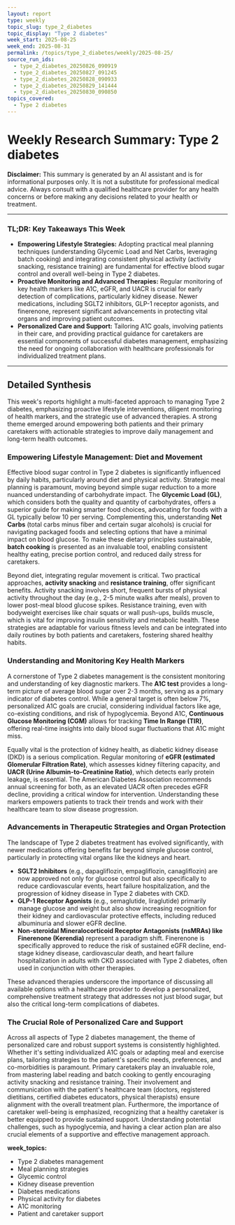 ```yaml
---
layout: report
type: weekly
topic_slug: type_2_diabetes
topic_display: "Type 2 diabetes"
week_start: 2025-08-25
week_end: 2025-08-31
permalink: /topics/type_2_diabetes/weekly/2025-08-25/
source_run_ids:
  - type_2_diabetes_20250826_090919
  - type_2_diabetes_20250827_091245
  - type_2_diabetes_20250828_090933
  - type_2_diabetes_20250829_141444
  - type_2_diabetes_20250830_090850
topics_covered:
  - Type 2 diabetes
---
```


# Weekly Research Summary: Type 2 diabetes

**Disclaimer:** This summary is generated by an AI assistant and is for informational purposes only. It is not a substitute for professional medical advice. Always consult with a qualified healthcare provider for any health concerns or before making any decisions related to your health or treatment.

---

### **TL;DR: Key Takeaways This Week**

-   **Empowering Lifestyle Strategies:** Adopting practical meal planning techniques (understanding Glycemic Load and Net Carbs, leveraging batch cooking) and integrating consistent physical activity (activity snacking, resistance training) are fundamental for effective blood sugar control and overall well-being in Type 2 diabetes.
-   **Proactive Monitoring and Advanced Therapies:** Regular monitoring of key health markers like A1C, eGFR, and UACR is crucial for early detection of complications, particularly kidney disease. Newer medications, including SGLT2 inhibitors, GLP-1 receptor agonists, and finerenone, represent significant advancements in protecting vital organs and improving patient outcomes.
-   **Personalized Care and Support:** Tailoring A1C goals, involving patients in their care, and providing practical guidance for caretakers are essential components of successful diabetes management, emphasizing the need for ongoing collaboration with healthcare professionals for individualized treatment plans.

---

## Detailed Synthesis

This week's reports highlight a multi-faceted approach to managing Type 2 diabetes, emphasizing proactive lifestyle interventions, diligent monitoring of health markers, and the strategic use of advanced therapies. A strong theme emerged around empowering both patients and their primary caretakers with actionable strategies to improve daily management and long-term health outcomes.

### Empowering Lifestyle Management: Diet and Movement

Effective blood sugar control in Type 2 diabetes is significantly influenced by daily habits, particularly around diet and physical activity. Strategic meal planning is paramount, moving beyond simple sugar reduction to a more nuanced understanding of carbohydrate impact. The **Glycemic Load (GL)**, which considers both the quality and quantity of carbohydrates, offers a superior guide for making smarter food choices, advocating for foods with a GL typically below 10 per serving. Complementing this, understanding **Net Carbs** (total carbs minus fiber and certain sugar alcohols) is crucial for navigating packaged foods and selecting options that have a minimal impact on blood glucose. To make these dietary principles sustainable, **batch cooking** is presented as an invaluable tool, enabling consistent healthy eating, precise portion control, and reduced daily stress for caretakers.

Beyond diet, integrating regular movement is critical. Two practical approaches, **activity snacking** and **resistance training**, offer significant benefits. Activity snacking involves short, frequent bursts of physical activity throughout the day (e.g., 2-5 minute walks after meals), proven to lower post-meal blood glucose spikes. Resistance training, even with bodyweight exercises like chair squats or wall push-ups, builds muscle, which is vital for improving insulin sensitivity and metabolic health. These strategies are adaptable for various fitness levels and can be integrated into daily routines by both patients and caretakers, fostering shared healthy habits.

### Understanding and Monitoring Key Health Markers

A cornerstone of Type 2 diabetes management is the consistent monitoring and understanding of key diagnostic markers. The **A1C test** provides a long-term picture of average blood sugar over 2-3 months, serving as a primary indicator of diabetes control. While a general target is often below 7%, personalized A1C goals are crucial, considering individual factors like age, co-existing conditions, and risk of hypoglycemia. Beyond A1C, **Continuous Glucose Monitoring (CGM)** allows for tracking **Time In Range (TIR)**, offering real-time insights into daily blood sugar fluctuations that A1C might miss.

Equally vital is the protection of kidney health, as diabetic kidney disease (DKD) is a serious complication. Regular monitoring of **eGFR (estimated Glomerular Filtration Rate)**, which assesses kidney filtering capacity, and **UACR (Urine Albumin-to-Creatinine Ratio)**, which detects early protein leakage, is essential. The American Diabetes Association recommends annual screening for both, as an elevated UACR often precedes eGFR decline, providing a critical window for intervention. Understanding these markers empowers patients to track their trends and work with their healthcare team to slow disease progression.

### Advancements in Therapeutic Strategies and Organ Protection

The landscape of Type 2 diabetes treatment has evolved significantly, with newer medications offering benefits far beyond simple glucose control, particularly in protecting vital organs like the kidneys and heart.

*   **SGLT2 Inhibitors** (e.g., dapagliflozin, empagliflozin, canagliflozin) are now approved not only for glucose control but also specifically to reduce cardiovascular events, heart failure hospitalization, and the progression of kidney disease in Type 2 diabetes with CKD.
*   **GLP-1 Receptor Agonists** (e.g., semaglutide, liraglutide) primarily manage glucose and weight but also show increasing recognition for their kidney and cardiovascular protective effects, including reduced albuminuria and slower eGFR decline.
*   **Non-steroidal Mineralocorticoid Receptor Antagonists (nsMRAs) like Finerenone (Kerendia)** represent a paradigm shift. Finerenone is specifically approved to reduce the risk of sustained eGFR decline, end-stage kidney disease, cardiovascular death, and heart failure hospitalization in adults with CKD associated with Type 2 diabetes, often used in conjunction with other therapies.

These advanced therapies underscore the importance of discussing all available options with a healthcare provider to develop a personalized, comprehensive treatment strategy that addresses not just blood sugar, but also the critical long-term complications of diabetes.

### The Crucial Role of Personalized Care and Support

Across all aspects of Type 2 diabetes management, the theme of personalized care and robust support systems is consistently highlighted. Whether it's setting individualized A1C goals or adapting meal and exercise plans, tailoring strategies to the patient's specific needs, preferences, and co-morbidities is paramount. Primary caretakers play an invaluable role, from mastering label reading and batch cooking to gently encouraging activity snacking and resistance training. Their involvement and communication with the patient's healthcare team (doctors, registered dietitians, certified diabetes educators, physical therapists) ensure alignment with the overall treatment plan. Furthermore, the importance of caretaker well-being is emphasized, recognizing that a healthy caretaker is better equipped to provide sustained support. Understanding potential challenges, such as hypoglycemia, and having a clear action plan are also crucial elements of a supportive and effective management approach.

**week_topics:**
- Type 2 diabetes management
- Meal planning strategies
- Glycemic control
- Kidney disease prevention
- Diabetes medications
- Physical activity for diabetes
- A1C monitoring
- Patient and caretaker support
